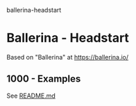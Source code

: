 ballerina-headstart
# Ballerina - Headstart

Based on "Ballerina" at https://ballerina.io/

## 1000 - Examples

See [README.md](./1000/README.md)
